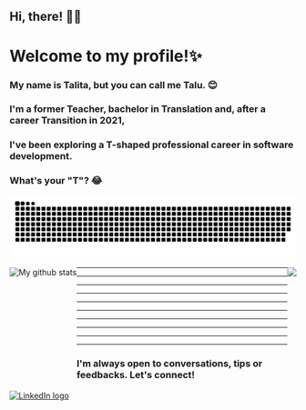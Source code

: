 ## Hi, there! 👋🏽

# Welcome to my profile!✨

<p  align="left">
 
  ### My name is Talita, but you can call me Talu. 😊
  
  ### I'm a former Teacher, bachelor in Translation and, after a career Transition in 2021, 
  
  ### I've been exploring a T-shaped professional career in software development.
  
  ### What's your "T"? 😂
</p>

![Snake animation](https://github.com/t4lu/t4lu/blob/output/github-contribution-grid-snake.svg)

<img align="left" height="190cm" src="https://github-readme-stats.vercel.app/api/top-langs/?username=t4lu&layout=compact&langs_count=7&theme=dracula" alt="My github stats"/>

<img align="right" height="190cm" src="https://github-readme-stats.vercel.app/api?username=t4lu&show_icons=true&theme=tokyonight&include_all_commits=true&count_private=true" />

<hr>
<hr>
<hr>
<hr>
<hr>
<hr>
<hr>
<hr>
<hr>
<hr>

<p align="left">
  
  ### I'm always open to conversations, tips or feedbacks. Let's connect!
  <a href="https://linkedin.com/in/t4lu" target="blank"><img align="center" src="https://raw.githubusercontent.com/rahuldkjain/github-profile-readme-generator/master/src/images/icons/Social/linked-in-alt.svg" alt="LinkedIn logo " height="30" width="30" /></a>
</p>
